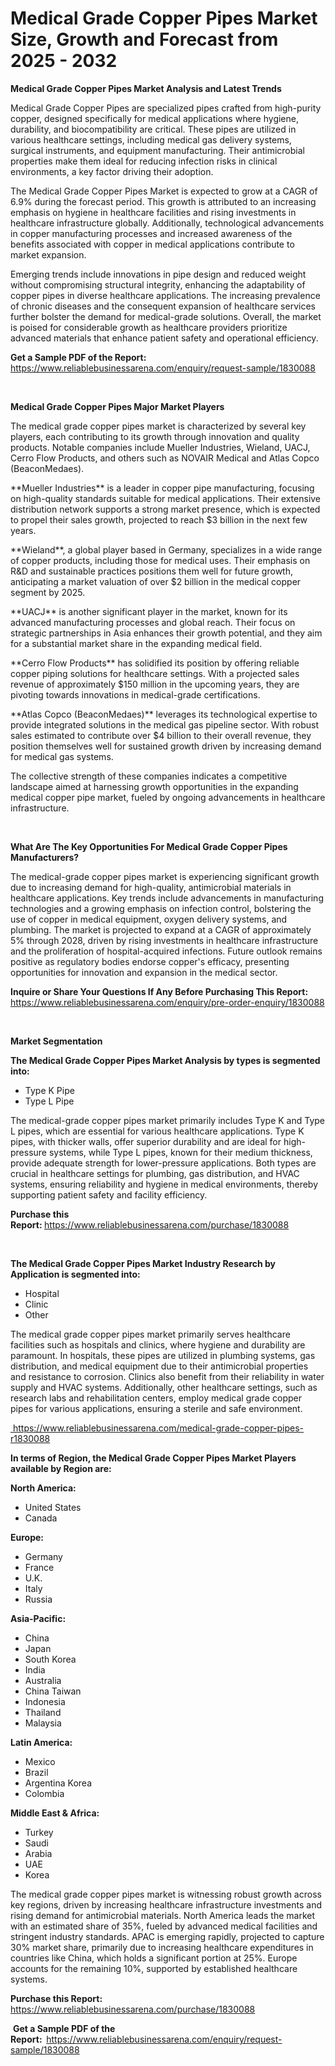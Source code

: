 <p><h1>Medical Grade Copper Pipes Market Size, Growth and Forecast from 2025 - 2032</h1></p><p><strong>Medical Grade Copper Pipes Market Analysis and Latest Trends</strong></p>
<p><p>Medical Grade Copper Pipes are specialized pipes crafted from high-purity copper, designed specifically for medical applications where hygiene, durability, and biocompatibility are critical. These pipes are utilized in various healthcare settings, including medical gas delivery systems, surgical instruments, and equipment manufacturing. Their antimicrobial properties make them ideal for reducing infection risks in clinical environments, a key factor driving their adoption.</p><p>The Medical Grade Copper Pipes Market is expected to grow at a CAGR of 6.9% during the forecast period. This growth is attributed to an increasing emphasis on hygiene in healthcare facilities and rising investments in healthcare infrastructure globally. Additionally, technological advancements in copper manufacturing processes and increased awareness of the benefits associated with copper in medical applications contribute to market expansion.</p><p>Emerging trends include innovations in pipe design and reduced weight without compromising structural integrity, enhancing the adaptability of copper pipes in diverse healthcare applications. The increasing prevalence of chronic diseases and the consequent expansion of healthcare services further bolster the demand for medical-grade solutions. Overall, the market is poised for considerable growth as healthcare providers prioritize advanced materials that enhance patient safety and operational efficiency.</p></p>
<p><strong>Get a Sample PDF of the Report:&nbsp;</strong> <a href="https://www.reliablebusinessarena.com/enquiry/request-sample/1830088?utm_campaign=3042&utm_medium=2&utm_source=Github&utm_content=ia&utm_term=14042025&utm_id=medical-grade-copper-pipes">https://www.reliablebusinessarena.com/enquiry/request-sample/1830088</a></p>
<p>&nbsp;</p>
<p><strong>Medical Grade Copper Pipes Major Market Players</strong></p>
<p><p>The medical grade copper pipes market is characterized by several key players, each contributing to its growth through innovation and quality products. Notable companies include Mueller Industries, Wieland, UACJ, Cerro Flow Products, and others such as NOVAIR Medical and Atlas Copco (BeaconMedaes).</p><p>**Mueller Industries** is a leader in copper pipe manufacturing, focusing on high-quality standards suitable for medical applications. Their extensive distribution network supports a strong market presence, which is expected to propel their sales growth, projected to reach $3 billion in the next few years.</p><p>**Wieland**, a global player based in Germany, specializes in a wide range of copper products, including those for medical uses. Their emphasis on R&D and sustainable practices positions them well for future growth, anticipating a market valuation of over $2 billion in the medical copper segment by 2025.</p><p>**UACJ** is another significant player in the market, known for its advanced manufacturing processes and global reach. Their focus on strategic partnerships in Asia enhances their growth potential, and they aim for a substantial market share in the expanding medical field.</p><p>**Cerro Flow Products** has solidified its position by offering reliable copper piping solutions for healthcare settings. With a projected sales revenue of approximately $150 million in the upcoming years, they are pivoting towards innovations in medical-grade certifications.</p><p>**Atlas Copco (BeaconMedaes)** leverages its technological expertise to provide integrated solutions in the medical gas pipeline sector. With robust sales estimated to contribute over $4 billion to their overall revenue, they position themselves well for sustained growth driven by increasing demand for medical gas systems.</p><p>The collective strength of these companies indicates a competitive landscape aimed at harnessing growth opportunities in the expanding medical copper pipe market, fueled by ongoing advancements in healthcare infrastructure.</p></p>
<p>&nbsp;</p>
<p><strong>What Are The Key Opportunities For Medical Grade Copper Pipes Manufacturers?</strong></p>
<p><p>The medical-grade copper pipes market is experiencing significant growth due to increasing demand for high-quality, antimicrobial materials in healthcare applications. Key trends include advancements in manufacturing technologies and a growing emphasis on infection control, bolstering the use of copper in medical equipment, oxygen delivery systems, and plumbing. The market is projected to expand at a CAGR of approximately 5% through 2028, driven by rising investments in healthcare infrastructure and the proliferation of hospital-acquired infections. Future outlook remains positive as regulatory bodies endorse copper's efficacy, presenting opportunities for innovation and expansion in the medical sector.</p></p>
<p><strong>Inquire or Share Your Questions If Any Before Purchasing This Report:</strong> <a href="https://www.reliablebusinessarena.com/enquiry/pre-order-enquiry/1830088?utm_campaign=3042&utm_medium=2&utm_source=Github&utm_content=ia&utm_term=14042025&utm_id=medical-grade-copper-pipes">https://www.reliablebusinessarena.com/enquiry/pre-order-enquiry/1830088</a></p>
<p>&nbsp;</p>
<p><strong>Market Segmentation</strong></p>
<p><strong>The Medical Grade Copper Pipes Market Analysis by types is segmented into:</strong></p>
<p><ul><li>Type K Pipe</li><li>Type L Pipe</li></ul></p>
<p><p>The medical-grade copper pipes market primarily includes Type K and Type L pipes, which are essential for various healthcare applications. Type K pipes, with thicker walls, offer superior durability and are ideal for high-pressure systems, while Type L pipes, known for their medium thickness, provide adequate strength for lower-pressure applications. Both types are crucial in healthcare settings for plumbing, gas distribution, and HVAC systems, ensuring reliability and hygiene in medical environments, thereby supporting patient safety and facility efficiency.</p></p>
<p><strong>Purchase this Report:&nbsp;</strong><a href="https://www.reliablebusinessarena.com/purchase/1830088?utm_campaign=3042&utm_medium=2&utm_source=Github&utm_content=ia&utm_term=14042025&utm_id=medical-grade-copper-pipes">https://www.reliablebusinessarena.com/purchase/1830088</a></p>
<p>&nbsp;</p>
<p><strong>The Medical Grade Copper Pipes Market Industry Research by Application is segmented into:</strong></p>
<p><ul><li>Hospital</li><li>Clinic</li><li>Other</li></ul></p>
<p><p>The medical grade copper pipes market primarily serves healthcare facilities such as hospitals and clinics, where hygiene and durability are paramount. In hospitals, these pipes are utilized in plumbing systems, gas distribution, and medical equipment due to their antimicrobial properties and resistance to corrosion. Clinics also benefit from their reliability in water supply and HVAC systems. Additionally, other healthcare settings, such as research labs and rehabilitation centers, employ medical grade copper pipes for various applications, ensuring a sterile and safe environment.</p></p>
<p><a href="https://www.reliablebusinessarena.com/medical-grade-copper-pipes-r1830088?utm_campaign=3042&utm_medium=2&utm_source=Github&utm_content=ia&utm_term=14042025&utm_id=medical-grade-copper-pipes">&nbsp;https://www.reliablebusinessarena.com/medical-grade-copper-pipes-r1830088</a></p>
<p><strong>In terms of Region, the Medical Grade Copper Pipes Market Players available by Region are:</strong></p>
<p>
    <p> <strong> North America: </strong>
        <ul>
            <li>United States</li>
            <li>Canada</li>
        </ul>
        </p> 
    <p> <strong> Europe: </strong>
        <ul>
            <li>Germany</li>
            <li>France</li>
            <li>U.K.</li>
            <li>Italy</li>
            <li>Russia</li>
        </ul>
        </p> 
    <p> <strong> Asia-Pacific: </strong>
        <ul>
            <li>China</li>
            <li>Japan</li>
            <li>South Korea</li>
            <li>India</li>
            <li>Australia</li>
            <li>China Taiwan</li>
            <li>Indonesia</li>
            <li>Thailand</li>
            <li>Malaysia</li>
        </ul>
        </p> 
    <p> <strong> Latin America: </strong>
        <ul>
            <li>Mexico</li>
            <li>Brazil</li>
            <li>Argentina Korea</li>
            <li>Colombia</li>
        </ul>
        </p> 
    <p> <strong> Middle East & Africa: </strong>
        <ul>
            <li>Turkey</li>
            <li>Saudi</li>
            <li>Arabia</li>
            <li>UAE</li>
            <li>Korea</li>
        </ul>
    </p>
    </p>
<p><p>The medical grade copper pipes market is witnessing robust growth across key regions, driven by increasing healthcare infrastructure investments and rising demand for antimicrobial materials. North America leads the market with an estimated share of 35%, fueled by advanced medical facilities and stringent industry standards. APAC is emerging rapidly, projected to capture 30% market share, primarily due to increasing healthcare expenditures in countries like China, which holds a significant portion at 25%. Europe accounts for the remaining 10%, supported by established healthcare systems.</p></p>
<p><strong>Purchase this Report: </strong><a href="https://www.reliablebusinessarena.com/purchase/1830088?utm_campaign=3042&utm_medium=2&utm_source=Github&utm_content=ia&utm_term=14042025&utm_id=medical-grade-copper-pipes">https://www.reliablebusinessarena.com/purchase/1830088</a></p>
<p>&nbsp;<strong>Get a Sample PDF of the Report:&nbsp;&nbsp;</strong><a href="https://www.reliablebusinessarena.com/enquiry/request-sample/1830088?utm_campaign=3042&utm_medium=2&utm_source=Github&utm_content=ia&utm_term=14042025&utm_id=medical-grade-copper-pipes">https://www.reliablebusinessarena.com/enquiry/request-sample/1830088</a></p>
<p><strong></strong></p>
<p><p></p><p></p><p></p></p>